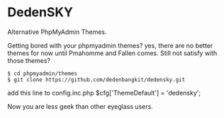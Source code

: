 # DedenSKY
Alternative PhpMyAdmin Themes.

Getting bored with your phpmyadmin themes? yes, there are no better themes for now until Pmahomme and Fallen comes.
Still not satisfy with those themes?

    $ cd phpmyadmin/themes
    $ git clone https://github.com/dedenbangkit/dedensky.git
    
  add this line to config.inc.php
    $cfg['ThemeDefault']        = 'dedensky';

Now you are less geek than other eyeglass users.
